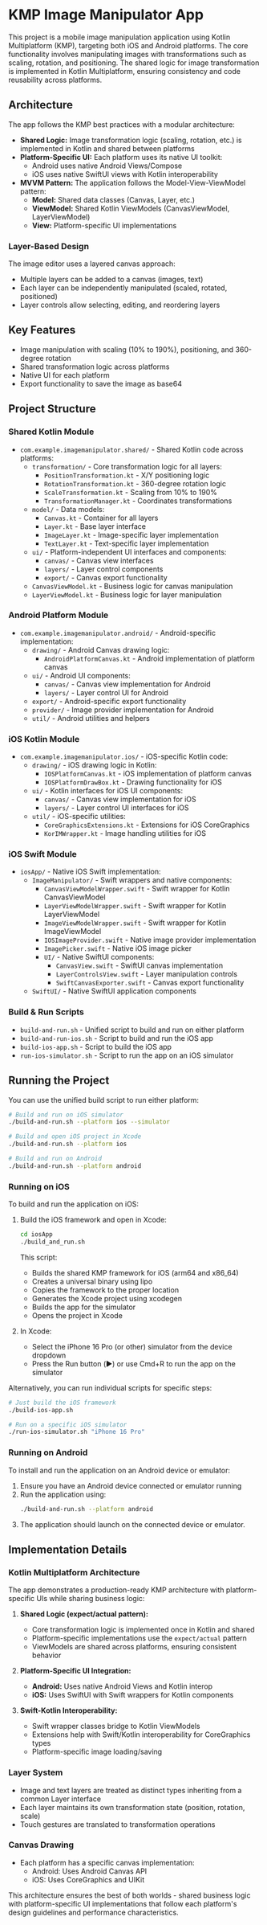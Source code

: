  # KMP Image Manipulator App

This project is a mobile image manipulation application using Kotlin Multiplatform (KMP), targeting both iOS and Android platforms. The core functionality involves manipulating images with transformations such as scaling, rotation, and positioning. The shared logic for image transformation is implemented in Kotlin Multiplatform, ensuring consistency and code reusability across platforms.

## Architecture

The app follows the KMP best practices with a modular architecture:

- **Shared Logic:** Image transformation logic (scaling, rotation, etc.) is implemented in Kotlin and shared between platforms
- **Platform-Specific UI:** Each platform uses its native UI toolkit:
  - Android uses native Android Views/Compose
  - iOS uses native SwiftUI views with Kotlin interoperability
- **MVVM Pattern:** The application follows the Model-View-ViewModel pattern:
  - **Model:** Shared data classes (Canvas, Layer, etc.)
  - **ViewModel:** Shared Kotlin ViewModels (CanvasViewModel, LayerViewModel)
  - **View:** Platform-specific UI implementations

### Layer-Based Design

The image editor uses a layered canvas approach:
- Multiple layers can be added to a canvas (images, text)
- Each layer can be independently manipulated (scaled, rotated, positioned)
- Layer controls allow selecting, editing, and reordering layers

## Key Features

- Image manipulation with scaling (10% to 190%), positioning, and 360-degree rotation
- Shared transformation logic across platforms
- Native UI for each platform
- Export functionality to save the image as base64

## Project Structure

### Shared Kotlin Module
- `com.example.imagemanipulator.shared/` - Shared Kotlin code across platforms:
  - `transformation/` - Core transformation logic for all layers:
    - `PositionTransformation.kt` - X/Y positioning logic
    - `RotationTransformation.kt` - 360-degree rotation logic
    - `ScaleTransformation.kt` - Scaling from 10% to 190%
    - `TransformationManager.kt` - Coordinates transformations
  - `model/` - Data models:
    - `Canvas.kt` - Container for all layers
    - `Layer.kt` - Base layer interface
    - `ImageLayer.kt` - Image-specific layer implementation
    - `TextLayer.kt` - Text-specific layer implementation
  - `ui/` - Platform-independent UI interfaces and components:
    - `canvas/` - Canvas view interfaces
    - `layers/` - Layer control components
    - `export/` - Canvas export functionality
  - `CanvasViewModel.kt` - Business logic for canvas manipulation
  - `LayerViewModel.kt` - Business logic for layer manipulation

### Android Platform Module
- `com.example.imagemanipulator.android/` - Android-specific implementation:
  - `drawing/` - Android Canvas drawing logic:
    - `AndroidPlatformCanvas.kt` - Android implementation of platform canvas
  - `ui/` - Android UI components:
    - `canvas/` - Canvas view implementation for Android
    - `layers/` - Layer control UI for Android
  - `export/` - Android-specific export functionality
  - `provider/` - Image provider implementation for Android
  - `util/` - Android utilities and helpers

### iOS Kotlin Module
- `com.example.imagemanipulator.ios/` - iOS-specific Kotlin code:
  - `drawing/` - iOS drawing logic in Kotlin:
    - `IOSPlatformCanvas.kt` - iOS implementation of platform canvas
    - `IOSPlatformDrawBox.kt` - Drawing functionality for iOS
  - `ui/` - Kotlin interfaces for iOS UI components:
    - `canvas/` - Canvas view implementation for iOS
    - `layers/` - Layer control UI interfaces for iOS
  - `util/` - iOS-specific utilities:
    - `CoreGraphicsExtensions.kt` - Extensions for iOS CoreGraphics
    - `KorIMWrapper.kt` - Image handling utilities for iOS

### iOS Swift Module
- `iosApp/` - Native iOS Swift implementation:
  - `ImageManipulator/` - Swift wrappers and native components:
    - `CanvasViewModelWrapper.swift` - Swift wrapper for Kotlin CanvasViewModel
    - `LayerViewModelWrapper.swift` - Swift wrapper for Kotlin LayerViewModel
    - `ImageViewModelWrapper.swift` - Swift wrapper for Kotlin ImageViewModel
    - `IOSImageProvider.swift` - Native image provider implementation
    - `ImagePicker.swift` - Native iOS image picker
    - `UI/` - Native SwiftUI components:
      - `CanvasView.swift` - SwiftUI canvas implementation
      - `LayerControlsView.swift` - Layer manipulation controls
      - `SwiftCanvasExporter.swift` - Canvas export functionality
  - `SwiftUI/` - Native SwiftUI application components

### Build & Run Scripts
- `build-and-run.sh` - Unified script to build and run on either platform
- `build-and-run-ios.sh` - Script to build and run the iOS app
- `build-ios-app.sh` - Script to build the iOS app
- `run-ios-simulator.sh` - Script to run the app on an iOS simulator

## Running the Project

You can use the unified build script to run either platform:

```bash
# Build and run on iOS simulator
./build-and-run.sh --platform ios --simulator

# Build and open iOS project in Xcode
./build-and-run.sh --platform ios

# Build and run on Android
./build-and-run.sh --platform android
```

### Running on iOS

To build and run the application on iOS:

1. Build the iOS framework and open in Xcode:
   ```bash
   cd iosApp
   ./build_and_run.sh
   ```

   This script:
   - Builds the shared KMP framework for iOS (arm64 and x86_64)
   - Creates a universal binary using lipo
   - Copies the framework to the proper location
   - Generates the Xcode project using xcodegen
   - Builds the app for the simulator
   - Opens the project in Xcode

2. In Xcode:
   - Select the iPhone 16 Pro (or other) simulator from the device dropdown
   - Press the Run button (▶️) or use Cmd+R to run the app on the simulator

Alternatively, you can run individual scripts for specific steps:
```bash
# Just build the iOS framework
./build-ios-app.sh

# Run on a specific iOS simulator
./run-ios-simulator.sh "iPhone 16 Pro"
```

### Running on Android

To install and run the application on an Android device or emulator:

1. Ensure you have an Android device connected or emulator running
2. Run the application using:
   ```bash
   ./build-and-run.sh --platform android
   ```
3. The application should launch on the connected device or emulator.

## Implementation Details

### Kotlin Multiplatform Architecture
The app demonstrates a production-ready KMP architecture with platform-specific UIs while sharing business logic:

1. **Shared Logic (expect/actual pattern):**
   - Core transformation logic is implemented once in Kotlin and shared
   - Platform-specific implementations use the `expect/actual` pattern
   - ViewModels are shared across platforms, ensuring consistent behavior

2. **Platform-Specific UI Integration:**
   - **Android:** Uses native Android Views and Kotlin interop
   - **iOS:** Uses SwiftUI with Swift wrappers for Kotlin components

3. **Swift-Kotlin Interoperability:**
   - Swift wrapper classes bridge to Kotlin ViewModels
   - Extensions help with Swift/Kotlin interoperability for CoreGraphics types
   - Platform-specific image loading/saving

### Layer System
- Image and text layers are treated as distinct types inheriting from a common Layer interface
- Each layer maintains its own transformation state (position, rotation, scale)
- Touch gestures are translated to transformation operations

### Canvas Drawing
- Each platform has a specific canvas implementation:
   - Android: Uses Android Canvas API
   - iOS: Uses CoreGraphics and UIKit

This architecture ensures the best of both worlds - shared business logic with platform-specific UI implementations that follow each platform's design guidelines and performance characteristics.

